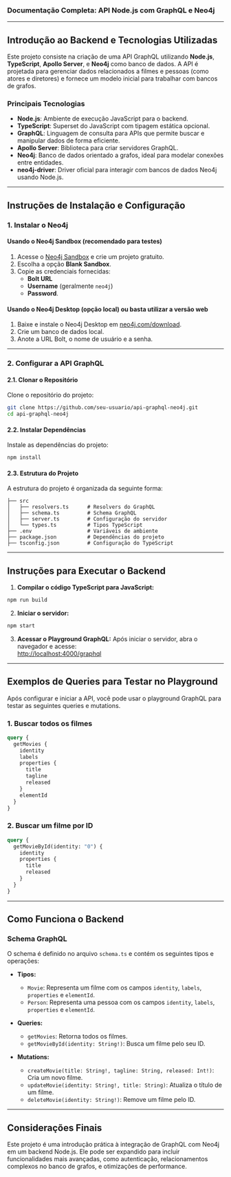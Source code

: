 ### **Documentação Completa: API Node.js com GraphQL e Neo4j**

---

## **Introdução ao Backend e Tecnologias Utilizadas**

Este projeto consiste na criação de uma API GraphQL utilizando **Node.js**, **TypeScript**, **Apollo Server**, e **Neo4j** como banco de dados. A API é projetada para gerenciar dados relacionados a filmes e pessoas (como atores e diretores) e fornece um modelo inicial para trabalhar com bancos de grafos.  

### **Principais Tecnologias**

- **Node.js**: Ambiente de execução JavaScript para o backend.
- **TypeScript**: Superset do JavaScript com tipagem estática opcional.
- **GraphQL**: Linguagem de consulta para APIs que permite buscar e manipular dados de forma eficiente.
- **Apollo Server**: Biblioteca para criar servidores GraphQL.
- **Neo4j**: Banco de dados orientado a grafos, ideal para modelar conexões entre entidades.
- **neo4j-driver**: Driver oficial para interagir com bancos de dados Neo4j usando Node.js.

---

## **Instruções de Instalação e Configuração**

### **1. Instalar o Neo4j**

#### Usando o **Neo4j Sandbox** (recomendado para testes)
1. Acesse o [Neo4j Sandbox](https://sandbox.neo4j.com/) e crie um projeto gratuito.
2. Escolha a opção **Blank Sandbox**.
3. Copie as credenciais fornecidas:
   - **Bolt URL**
   - **Username** (geralmente `neo4j`)
   - **Password**.

#### Usando o **Neo4j Desktop** (opção local) ou basta utilizar a versão web
1. Baixe e instale o Neo4j Desktop em [neo4j.com/download](https://neo4j.com/download/).
2. Crie um banco de dados local.
3. Anote a URL Bolt, o nome de usuário e a senha.

---

### **2. Configurar a API GraphQL**

#### **2.1. Clonar o Repositório**
Clone o repositório do projeto:

```bash
git clone https://github.com/seu-usuario/api-graphql-neo4j.git
cd api-graphql-neo4j
```

#### **2.2. Instalar Dependências**
Instale as dependências do projeto:

```bash
npm install
```

#### **2.3. Estrutura do Projeto**
A estrutura do projeto é organizada da seguinte forma:

```
├── src
│   ├── resolvers.ts      # Resolvers do GraphQL
│   ├── schema.ts         # Schema GraphQL
│   ├── server.ts         # Configuração do servidor
│   └── types.ts          # Tipos TypeScript
├── .env                  # Variáveis de ambiente
├── package.json          # Dependências do projeto
├── tsconfig.json         # Configuração do TypeScript
```

---

## **Instruções para Executar o Backend**

1. **Compilar o código TypeScript para JavaScript:**

```bash
npm run build
```

2. **Iniciar o servidor:**

```bash
npm start
```

3. **Acessar o Playground GraphQL:**
   Após iniciar o servidor, abra o navegador e acesse:  
   [http://localhost:4000/graphql](http://localhost:4000/graphql)

---

## **Exemplos de Queries para Testar no Playground**

Após configurar e iniciar a API, você pode usar o playground GraphQL para testar as seguintes queries e mutations.

### **1. Buscar todos os filmes**
```graphql
query {
  getMovies {
    identity
    labels
    properties {
      title
      tagline
      released
    }
    elementId
  }
}
```

### **2. Buscar um filme por ID**
```graphql
query {
  getMovieById(identity: "0") {
    identity
    properties {
      title
      released
    }
  }
}
```

---

## **Como Funciona o Backend**

### **Schema GraphQL**
O schema é definido no arquivo `schema.ts` e contém os seguintes tipos e operações:

- **Tipos:**
  - `Movie`: Representa um filme com os campos `identity`, `labels`, `properties` e `elementId`.
  - `Person`: Representa uma pessoa com os campos `identity`, `labels`, `properties` e `elementId`.

- **Queries:**
  - `getMovies`: Retorna todos os filmes.
  - `getMovieById(identity: String!)`: Busca um filme pelo seu ID.

- **Mutations:**
  - `createMovie(title: String!, tagline: String, released: Int!)`: Cria um novo filme.
  - `updateMovie(identity: String!, title: String)`: Atualiza o título de um filme.
  - `deleteMovie(identity: String!)`: Remove um filme pelo ID.

---

## **Considerações Finais**

Este projeto é uma introdução prática à integração de GraphQL com Neo4j em um backend Node.js. Ele pode ser expandido para incluir funcionalidades mais avançadas, como autenticação, relacionamentos complexos no banco de grafos, e otimizações de performance.

